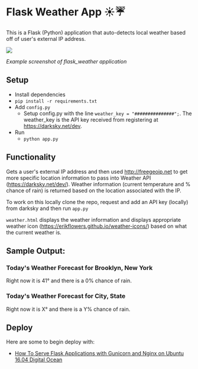 # Flask Weather App ☀️☔️

This is a Flask (Python) application that auto-detects local weather based off of user's external IP address.

<img src="https://raw.githubusercontent.com/M0nica/flask_weather/master/static/nyc_weather_screenshot.png">

*Example screenshot of flask_weather application*

## Setup

- Install dependencies
 - `pip install -r requirements.txt`
- Add `config.py`
  - Setup config.py with the line `weather_key = "###############";`. The weather_key is the API key received from registering at https://darksky.net/dev.
- Run  
  - `python app.py` 

## Functionality


Gets a user's external IP address and then used http://freegeoip.net to get more specific location information to pass into Weather API (https://darksky.net/dev/). Weather information (current temperature and % chance of rain) is returned based on the location associated with the IP.


To work on this locally clone the repo, request and add an API key (locally) from darksky and then run `app.py`



`weather.html` displays the weather information and displays appropriate weather icon (https://erikflowers.github.io/weather-icons/) based on what the current weather is.

## Sample Output:

### Today's Weather Forecast for Brooklyn, New York
Right now it is 41° and there is a 0% chance of rain.

### Today's Weather Forecast for City, State
Right now it is X° and there is a Y% chance of rain.

## Deploy
Here are some to begin deploy with:

* [How To Serve Flask Applications with Gunicorn and Nginx on Ubuntu 16.04 Digital Ocean](https://www.digitalocean.com/community/tutorials/how-to-serve-flask-applications-with-gunicorn-and-nginx-on-ubuntu-16-04)


